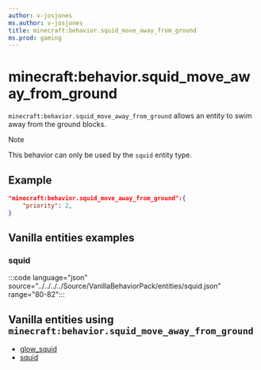 ```yaml
---
author: v-josjones
ms.author: v-josjones
title: minecraft:behavior.squid_move_away_from_ground
ms.prod: gaming
---
```


# minecraft:behavior.squid_move_away_from_ground

`minecraft:behavior.squid_move_away_from_ground` allows an entity to swim away from the ground blocks.

> [!NOTE]
> This behavior can only be used by the `squid` entity type.

## Example

```json
"minecraft:behavior.squid_move_away_from_ground":{
    "priority": 2,
}
```

## Vanilla entities examples

### squid

:::code language="json" source="../../../../Source/VanillaBehaviorPack/entities/squid.json" range="80-82":::

## Vanilla entities using `minecraft:behavior.squid_move_away_from_ground`

- [glow_squid](../../../../Source/VanillaBehaviorPack_Snippets/entities/glow_squid.md)
- [squid](../../../../Source/VanillaBehaviorPack_Snippets/entities/squid.md)
